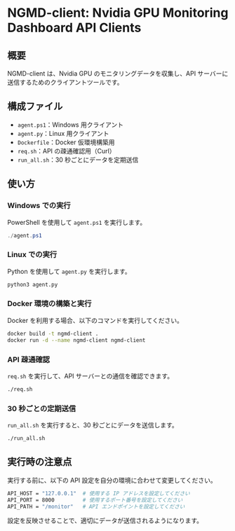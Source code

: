 # NGMD-client: Nvidia GPU Monitoring Dashboard API Clients

## 概要
NGMD-client は、Nvidia GPU のモニタリングデータを収集し、API サーバーに送信するためのクライアントツールです。

## 構成ファイル

- `agent.ps1`：Windows 用クライアント
- `agent.py`：Linux 用クライアント
- `Dockerfile`：Docker 仮環境構築用
- `req.sh`：API の疎通確認用（Curl）
- `run_all.sh`：30 秒ごとにデータを定期送信

## 使い方

### Windows での実行
PowerShell を使用して `agent.ps1` を実行します。
```powershell
./agent.ps1
```

### Linux での実行
Python を使用して `agent.py` を実行します。
```bash
python3 agent.py
```

### Docker 環境の構築と実行
Docker を利用する場合、以下のコマンドを実行してください。
```bash
docker build -t ngmd-client .
docker run -d --name ngmd-client ngmd-client
```

### API 疎通確認
`req.sh` を実行して、API サーバーとの通信を確認できます。
```bash
./req.sh
```

### 30 秒ごとの定期送信
`run_all.sh` を実行すると、30 秒ごとにデータを送信します。
```bash
./run_all.sh
```

## 実行時の注意点
実行する前に、以下の API 設定を自分の環境に合わせて変更してください。

```bash
API_HOST = "127.0.0.1"  # 使用する IP アドレスを設定してください
API_PORT = 8000         # 使用するポート番号を設定してください
API_PATH = "/monitor"   # API エンドポイントを設定してください
```

設定を反映させることで、適切にデータが送信されるようになります。



